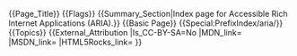 {{Page_Title}}
{{Flags}}
{{Summary_Section|Index page for Accessible Rich Internet Applications (ARIA).}}
{{Basic Page}}
{{Special:PrefixIndex/aria/}}
{{Topics}}
{{External_Attribution
|Is_CC-BY-SA=No
|MDN_link=
|MSDN_link=
|HTML5Rocks_link=
}}